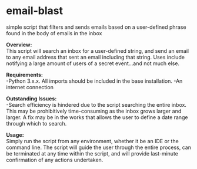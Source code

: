 # email-blast
simple script that filters and sends emails based on a user-defined phrase found in the body of emails in the inbox

<b>Overview:</b><br>
This script will search an inbox for a user-defined string, and send an email to any email address that sent an email including that string. Uses include notifying a large amount of users of a secret event...and not much else. 

<b>Requirements:</b><br>
-Python 3.x.x. All imports should be included in the base installation.
-An internet connection

<b>Outstanding Issues:</b><br>
-Search efficiency is hindered due to the script searching the entire inbox. This may be prohibitively time-consuming as the inbox grows larger and larger. A fix may be in the works that allows the user to define a date range through which to search.

<b>Usage:</b><br>
Simply run the script from any environment, whether it be an IDE or the command line. The script will guide the user through the entire process, can be terminated at any time within the script, and will provide last-minute confirmation of any actions undertaken.

